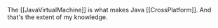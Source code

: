 

The [[JavaVirtualMachine]] is what makes Java [[CrossPlatform]]. And that's the extent of my knowledge.